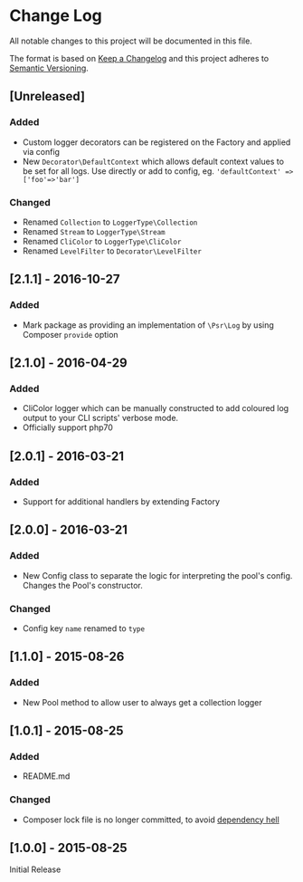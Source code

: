 # Change Log
All notable changes to this project will be documented in this file.

The format is based on [Keep a Changelog](http://keepachangelog.com/) 
and this project adheres to [Semantic Versioning](http://semver.org/).

## [Unreleased]
### Added
- Custom logger decorators can be registered on the Factory and applied via config
- New `Decorator\DefaultContext` which allows default context values to be set for all logs.
  Use directly or add to config, eg. `'defaultContext' => ['foo'=>'bar']`

### Changed
- Renamed `Collection` to `LoggerType\Collection`
- Renamed `Stream` to `LoggerType\Stream`
- Renamed `CliColor` to `LoggerType\CliColor`
- Renamed `LevelFilter` to `Decorator\LevelFilter`

## [2.1.1] - 2016-10-27
### Added
- Mark package as providing an implementation of `\Psr\Log` by using Composer `provide` option

## [2.1.0] - 2016-04-29
### Added
- CliColor logger which can be manually constructed to add coloured log output to your CLI scripts' verbose mode.
- Officially support php70

## [2.0.1] - 2016-03-21
### Added
- Support for additional handlers by extending Factory

## [2.0.0] - 2016-03-21
### Added
- New Config class to separate the logic for interpreting the pool's config. Changes the Pool's constructor.

### Changed
- Config key `name` renamed to `type`

## [1.1.0] - 2015-08-26
### Added
- New Pool method to allow user to always get a collection logger

## [1.0.1] - 2015-08-25
### Added
- README.md

### Changed
- Composer lock file is no longer committed, to avoid [dependency hell](https://philsturgeon.uk/php/2014/11/04/composer-its-almost-always-about-the-lock-file/)

## [1.0.0] - 2015-08-25
Initial Release
